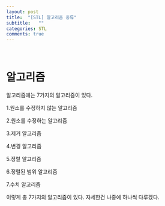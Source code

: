 ```yaml
---
layout: post
title:  "[STL] 알고리즘 종류"
subtitle:   ""
categories: STL
comments: true
---
```


<br>

# 알고리즘

알고리즘에는 7가지의 알고리즘이 있다.

1.원소를 수정하지 않는 알고리즘

2.원소를 수정하는 알고리즘

3.제거 알고리즘

4.변경 알고리즘

5.정렬 알고리즘

6.정렬된 범위 알고리즘

7.수치 알고리즘

이렇게 총 7가지의 알고리즘이 있다. 자세한건 나중에 하나씩 다루겠다.

